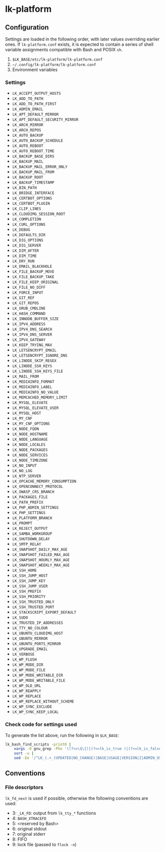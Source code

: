 # lk-platform

## Configuration

Settings are loaded in the following order, with later values overriding earlier
ones. If `lk-platform.conf` exists, it is expected to contain a series of shell
variable assignments compatible with Bash and POSIX `sh`.

1. `$LK_BASE/etc/lk-platform/lk-platform.conf`
2. `~/.config/lk-platform/lk-platform.conf`
3. Environment variables

### Settings

- `LK_ACCEPT_OUTPUT_HOSTS`
- `LK_ADD_TO_PATH`
- `LK_ADD_TO_PATH_FIRST`
- `LK_ADMIN_EMAIL`
- `LK_APT_DEFAULT_MIRROR`
- `LK_APT_DEFAULT_SECURITY_MIRROR`
- `LK_ARCH_MIRROR`
- `LK_ARCH_REPOS`
- `LK_AUTO_BACKUP`
- `LK_AUTO_BACKUP_SCHEDULE`
- `LK_AUTO_REBOOT`
- `LK_AUTO_REBOOT_TIME`
- `LK_BACKUP_BASE_DIRS`
- `LK_BACKUP_MAIL`
- `LK_BACKUP_MAIL_ERROR_ONLY`
- `LK_BACKUP_MAIL_FROM`
- `LK_BACKUP_ROOT`
- `LK_BACKUP_TIMESTAMP`
- `LK_BIN_PATH`
- `LK_BRIDGE_INTERFACE`
- `LK_CERTBOT_OPTIONS`
- `LK_CERTBOT_PLUGIN`
- `LK_CLIP_LINES`
- `LK_CLOUDIMG_SESSION_ROOT`
- `LK_COMPLETION`
- `LK_CURL_OPTIONS`
- `LK_DEBUG`
- `LK_DEFAULTS_DIR`
- `LK_DIG_OPTIONS`
- `LK_DIG_SERVER`
- `LK_DIM_AFTER`
- `LK_DIM_TIME`
- `LK_DRY_RUN`
- `LK_EMAIL_BLACKHOLE`
- `LK_FILE_BACKUP_MOVE`
- `LK_FILE_BACKUP_TAKE`
- `LK_FILE_KEEP_ORIGINAL`
- `LK_FILE_NO_DIFF`
- `LK_FORCE_INPUT`
- `LK_GIT_REF`
- `LK_GIT_REPOS`
- `LK_GRUB_CMDLINE`
- `LK_HASH_COMMAND`
- `LK_INNODB_BUFFER_SIZE`
- `LK_IPV4_ADDRESS`
- `LK_IPV4_DNS_SEARCH`
- `LK_IPV4_DNS_SERVER`
- `LK_IPV4_GATEWAY`
- `LK_KEEP_TRYING_MAX`
- `LK_LETSENCRYPT_EMAIL`
- `LK_LETSENCRYPT_IGNORE_DNS`
- `LK_LINODE_SKIP_REGEX`
- `LK_LINODE_SSH_KEYS`
- `LK_LINODE_SSH_KEYS_FILE`
- `LK_MAIL_FROM`
- `LK_MEDIAINFO_FORMAT`
- `LK_MEDIAINFO_LABEL`
- `LK_MEDIAINFO_NO_VALUE`
- `LK_MEMCACHED_MEMORY_LIMIT`
- `LK_MYSQL_ELEVATE`
- `LK_MYSQL_ELEVATE_USER`
- `LK_MYSQL_HOST`
- `LK_MY_CNF`
- `LK_MY_CNF_OPTIONS`
- `LK_NODE_FQDN`
- `LK_NODE_HOSTNAME`
- `LK_NODE_LANGUAGE`
- `LK_NODE_LOCALES`
- `LK_NODE_PACKAGES`
- `LK_NODE_SERVICES`
- `LK_NODE_TIMEZONE`
- `LK_NO_INPUT`
- `LK_NO_LOG`
- `LK_NTP_SERVER`
- `LK_OPCACHE_MEMORY_CONSUMPTION`
- `LK_OPENCONNECT_PROTOCOL`
- `LK_OWASP_CRS_BRANCH`
- `LK_PACKAGES_FILE`
- `LK_PATH_PREFIX`
- `LK_PHP_ADMIN_SETTINGS`
- `LK_PHP_SETTINGS`
- `LK_PLATFORM_BRANCH`
- `LK_PROMPT`
- `LK_REJECT_OUTPUT`
- `LK_SAMBA_WORKGROUP`
- `LK_SHUTDOWN_DELAY`
- `LK_SMTP_RELAY`
- `LK_SNAPSHOT_DAILY_MAX_AGE`
- `LK_SNAPSHOT_FAILED_MAX_AGE`
- `LK_SNAPSHOT_HOURLY_MAX_AGE`
- `LK_SNAPSHOT_WEEKLY_MAX_AGE`
- `LK_SSH_HOME`
- `LK_SSH_JUMP_HOST`
- `LK_SSH_JUMP_KEY`
- `LK_SSH_JUMP_USER`
- `LK_SSH_PREFIX`
- `LK_SSH_PRIORITY`
- `LK_SSH_TRUSTED_ONLY`
- `LK_SSH_TRUSTED_PORT`
- `LK_STACKSCRIPT_EXPORT_DEFAULT`
- `LK_SUDO`
- `LK_TRUSTED_IP_ADDRESSES`
- `LK_TTY_NO_COLOUR`
- `LK_UBUNTU_CLOUDIMG_HOST`
- `LK_UBUNTU_MIRROR`
- `LK_UBUNTU_PORTS_MIRROR`
- `LK_UPGRADE_EMAIL`
- `LK_VERBOSE`
- `LK_WP_FLUSH`
- `LK_WP_MODE_DIR`
- `LK_WP_MODE_FILE`
- `LK_WP_MODE_WRITABLE_DIR`
- `LK_WP_MODE_WRITABLE_FILE`
- `LK_WP_OLD_URL`
- `LK_WP_REAPPLY`
- `LK_WP_REPLACE`
- `LK_WP_REPLACE_WITHOUT_SCHEME`
- `LK_WP_SYNC_EXCLUDE`
- `LK_WP_SYNC_KEEP_LOCAL`

### Check code for settings used

To generate the list above, run the following in `$LK_BASE`:

```bash
lk_bash_find_scripts -print0 |
    xargs -0 gnu_grep -Pho '((?<=\$\{)|(?<=lk_is_true )|(?<=lk_is_false ))LK_[a-zA-Z0-9_]+\b(?!(\[[^]]+\])?[#%}])' |
    sort -u |
    sed -Ee '/^LK_(.+_(UPDATED|NO_CHANGE)|BASE|USAGE|VERSION|Z|ADMIN_USERS|HOST_.+|MYSQL_(USERNAME|PASSWORD)|SHUTDOWN_ACTION)$/d' -e 's/.*/- `&`/'
```

## Conventions

### File descriptors

`lk_fd_next` is used if possible, otherwise the following conventions are used:

- 3: `_LK_FD`: output from `lk_tty_*` functions
- 4: `BASH_XTRACEFD`
- 5: \<reserved by Bash\>
- 6: original stdout
- 7: original stderr
- 8: FIFO
- 9: lock file (passed to `flock -n`)
